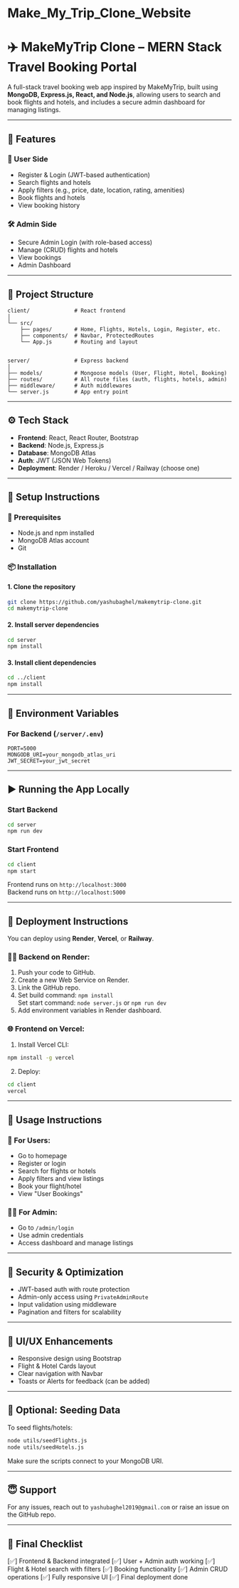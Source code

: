 # Make_My_Trip_Clone_Website
# ✈️ MakeMyTrip Clone – MERN Stack Travel Booking Portal

A full-stack travel booking web app inspired by MakeMyTrip, built using **MongoDB, Express.js, React, and Node.js**, allowing users to search and book flights and hotels, and includes a secure admin dashboard for managing listings.

---

## 🧠 Features

### 👭 User Side
- Register & Login (JWT-based authentication)
- Search flights and hotels
- Apply filters (e.g., price, date, location, rating, amenities)
- Book flights and hotels
- View booking history

### 🛠️ Admin Side
- Secure Admin Login (with role-based access)
- Manage (CRUD) flights and hotels
- View bookings
- Admin Dashboard

---

## 📁 Project Structure

```
client/              # React frontend
│
└── src/
    ├── pages/       # Home, Flights, Hotels, Login, Register, etc.
    ├── components/  # Navbar, ProtectedRoutes
    └── App.js       # Routing and layout
    

server/              # Express backend
│
├── models/          # Mongoose models (User, Flight, Hotel, Booking)
├── routes/          # All route files (auth, flights, hotels, admin)
├── middleware/      # Auth middlewares           
└── server.js        # App entry point
```

---

## ⚙️ Tech Stack

- **Frontend**: React, React Router, Bootstrap
- **Backend**: Node.js, Express.js
- **Database**: MongoDB Atlas
- **Auth**: JWT (JSON Web Tokens)
- **Deployment**: Render / Heroku / Vercel / Railway (choose one)

---

## 🧪 Setup Instructions

### 🔧 Prerequisites
- Node.js and npm installed
- MongoDB Atlas account
- Git

### 📦 Installation

#### 1. Clone the repository
```bash
git clone https://github.com/yashubaghel/makemytrip-clone.git
cd makemytrip-clone
```

#### 2. Install server dependencies
```bash
cd server
npm install
```

#### 3. Install client dependencies
```bash
cd ../client
npm install
```

---

## 🔑 Environment Variables

### For Backend (`/server/.env`)
```env
PORT=5000
MONGODB_URI=your_mongodb_atlas_uri
JWT_SECRET=your_jwt_secret
```

---

## ▶️ Running the App Locally

### Start Backend
```bash
cd server
npm run dev
```

### Start Frontend
```bash
cd client
npm start
```

Frontend runs on `http://localhost:3000`  
Backend runs on `http://localhost:5000`

---

## 🛫 Deployment Instructions

You can deploy using **Render**, **Vercel**, or **Railway**.

### 🧑‍💻 Backend on Render:
1. Push your code to GitHub.
2. Create a new Web Service on Render.
3. Link the GitHub repo.
4. Set build command: `npm install`  
   Set start command: `node server.js` or `npm run dev`
5. Add environment variables in Render dashboard.

### 🌐 Frontend on Vercel:
1. Install Vercel CLI:
```bash
npm install -g vercel
```
2. Deploy:
```bash
cd client
vercel
```

---

## 📘 Usage Instructions

### 👤 For Users:
- Go to homepage
- Register or login
- Search for flights or hotels
- Apply filters and view listings
- Book your flight/hotel
- View "User Bookings"

### 🧑‍💼 For Admin:
- Go to `/admin/login`
- Use admin credentials
- Access dashboard and manage listings

---

## 🔐 Security & Optimization

- JWT-based auth with route protection
- Admin-only access using `PrivateAdminRoute`
- Input validation using middleware
- Pagination and filters for scalability

---

## 💄 UI/UX Enhancements

- Responsive design using Bootstrap
- Flight & Hotel Cards layout
- Clear navigation with Navbar
- Toasts or Alerts for feedback (can be added)

---

## 🧹 Optional: Seeding Data

To seed flights/hotels:
```bash
node utils/seedFlights.js
node utils/seedHotels.js
```

Make sure the scripts connect to your MongoDB URI.

---

## 😇 Support

For any issues, reach out to `yashubaghel2019@gmail.com` or raise an issue on the GitHub repo.

---

## 🏑 Final Checklist

[✅] Frontend & Backend integrated
[✅] User + Admin auth working
[✅] Flight & Hotel search with filters
[✅] Booking functionality
[✅] Admin CRUD operations
[✅] Fully responsive UI
[✅] Final deployment done

